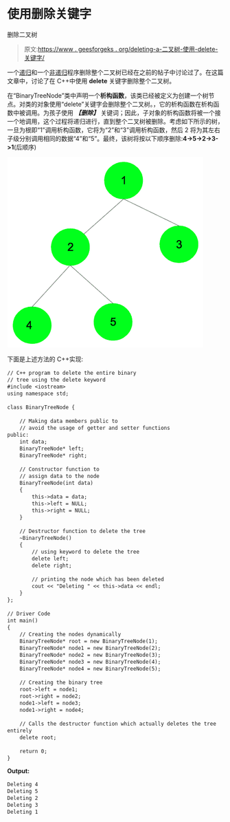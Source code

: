 # 使用删除关键字

删除二叉树

> 原文:[https://www . geesforgeks . org/deleting-a-二叉树-使用-delete-关键字/](https://www.geeksforgeeks.org/deleting-a-binary-tree-using-the-delete-keyword/)

一个[递归](https://www.geeksforgeeks.org/write-a-c-program-to-delete-a-tree/)和一个[非递归](https://www.geeksforgeeks.org/non-recursive-program-to-delete-an-entire-binary-tree/)程序删除整个二叉树已经在之前的帖子中讨论过了。在这篇文章中，讨论了在 C++中使用 **delete** 关键字删除整个二叉树。

在“BinaryTreeNode”类中声明一个**析构函数**，该类已经被定义为创建一个树节点。对类的对象使用“delete”关键字会删除整个二叉树。，它的析构函数在析构函数中被调用。为孩子使用 ***【删除】*** 关键词；因此，子对象的析构函数将被一个接一个地调用，这个过程将递归进行，直到整个二叉树被删除。考虑如下所示的树，一旦为根即“1”调用析构函数，它将为“2”和“3”调用析构函数，然后 2 将为其左右子级分别调用相同的数据“4”和“5”。最终，该树将按以下顺序删除:**4->5->2->3->1**(后顺序)

![](img/1d8a0c896e5f9e626d8a1f86bc32e608.png)

下面是上述方法的 C++实现:

```
// C++ program to delete the entire binary
// tree using the delete keyword
#include <iostream>
using namespace std;

class BinaryTreeNode {

    // Making data members public to
    // avoid the usage of getter and setter functions
public:
    int data;
    BinaryTreeNode* left;
    BinaryTreeNode* right;

    // Constructor function to
    // assign data to the node
    BinaryTreeNode(int data)
    {
        this->data = data;
        this->left = NULL;
        this->right = NULL;
    }

    // Destructor function to delete the tree
    ~BinaryTreeNode()
    {
        // using keyword to delete the tree
        delete left;
        delete right;

        // printing the node which has been deleted
        cout << "Deleting " << this->data << endl;
    }
};

// Driver Code
int main()
{
    // Creating the nodes dynamically
    BinaryTreeNode* root = new BinaryTreeNode(1);
    BinaryTreeNode* node1 = new BinaryTreeNode(2);
    BinaryTreeNode* node2 = new BinaryTreeNode(3);
    BinaryTreeNode* node3 = new BinaryTreeNode(4);
    BinaryTreeNode* node4 = new BinaryTreeNode(5);

    // Creating the binary tree
    root->left = node1;
    root->right = node2;
    node1->left = node3;
    node1->right = node4;

    // Calls the destructor function which actually deletes the tree entirely
    delete root;

    return 0;
}
```

**Output:**

```
Deleting 4
Deleting 5
Deleting 2
Deleting 3
Deleting 1

```